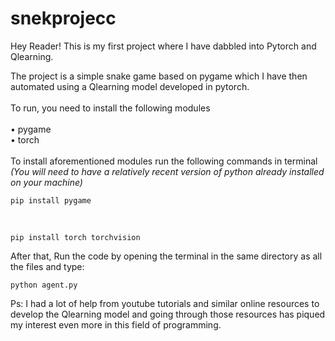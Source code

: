 # snekprojecc

Hey Reader! This is my first project where I have dabbled into Pytorch and Qlearning.

The project is a simple snake game based on pygame which I have then automated using a Qlearning model developed in pytorch.
<br> <br> To run, you need to install the following modules <br>
<br>
    • pygame <br>
    • torch <br>
<br>
To install aforementioned modules run the following commands in terminal <br> _(You will need to have a relatively recent version of python already installed on your machine)_

    pip install pygame
<br>

    pip install torch torchvision

After that, Run the code by opening the terminal in the same directory as all the files and type:

    python agent.py

Ps: I had a lot of help from youtube tutorials and similar online resources to develop the Qlearning model and going through those resources has piqued my interest even more in this field of programming. 
